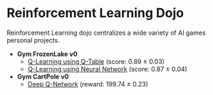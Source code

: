 # Reinforcement Learning Dojo
Reinforcement Learning dojo centralizes a wide variety of AI games personal projects.

* **Gym FrozenLake v0**
  * [Q-Learning using Q-Table](gym_frozenlake/qlearning/FrozenLake_QLearning.ipynb) (score: 0.89 ± 0.03)
  * [Q-Learning using Neural Network](gym_frozenlake/qlearning_nn/FrozenLake_QLearning_NN.ipynb) (score: 0.87 ± 0.04)
* **Gym CartPole v0**
  * [Deep Q-Network](gym_cartpole_v0/dqn/CartPole_v0_DQN.ipynb.ipynb) (reward: 199.74 ± 0.23)
